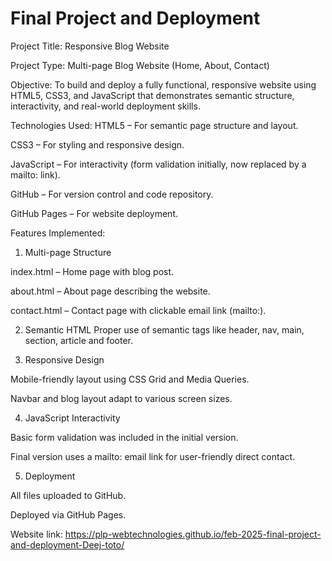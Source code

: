 # Final Project and Deployment

Project Title:
Responsive Blog Website

Project Type:
Multi-page Blog Website (Home, About, Contact)

Objective:
To build and deploy a fully functional, responsive website using HTML5, CSS3, and JavaScript that demonstrates semantic structure, interactivity, and real-world deployment skills.

Technologies Used:
HTML5 – For semantic page structure and layout.

CSS3 – For styling and responsive design.

JavaScript – For interactivity (form validation initially, now replaced by a mailto: link).

GitHub – For version control and code repository.

GitHub Pages – For website deployment.

Features Implemented:
1. Multi-page Structure

index.html – Home page with blog post.

about.html – About page describing the website.

contact.html – Contact page with clickable email link (mailto:).

2. Semantic HTML
Proper use of semantic tags like header, nav, main, section, article and footer.

3. Responsive Design

Mobile-friendly layout using CSS Grid and Media Queries.

Navbar and blog layout adapt to various screen sizes.

4. JavaScript Interactivity

Basic form validation was included in the initial version.

Final version uses a mailto: email link for user-friendly direct contact.

5. Deployment

All files uploaded to GitHub.

Deployed via GitHub Pages.


Website link: https://plp-webtechnologies.github.io/feb-2025-final-project-and-deployment-Deej-toto/

